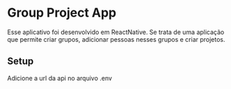 # Group Project App

Esse aplicativo foi desenvolvido em ReactNative. Se trata de uma aplicação que permite criar grupos, adicionar pessoas nesses grupos e criar projetos.

## Setup

Adicione a url da api no arquivo .env
